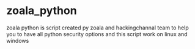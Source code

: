 # zoala_python
zoala python is script created py zoala and hackingchannal team to help you to have all python security options and this script work on linux and windows
